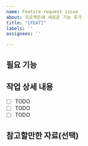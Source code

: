 ```yaml
---
name: Feature request issue
about: 프로젝트에 새로운 기능 추가
title: "[FEAT]"
labels: ''
assignees: ''

---
```


## 필요 기능
<!-- 추가하려는 기능에 대해 간결하게 설명해주세요 

- [ ] 기능 1
  - 기능 1은 기능 1입니다.
- [ ] 기능 2
-->

## 작업 상세 내용
- [ ] TODO
- [ ] TODO
- [ ] TODO

<!--연결된 Issue, PR이 있다면 #11 과 같은 식으로 번호를 적습니다.-->

## 참고할만한 자료(선택)
